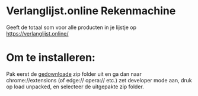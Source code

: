 # Verlanglijst.online Rekenmachine
Geeft de totaal som voor alle producten in je lijstje op https://verlanglijst.online/

# Om te installeren:
Pak eerst de [gedownloade]([url](https://github.com/mariomaaren/Verlanglijst.online-Rekenmachine/releases/download/v1/Price.Counter.Verlanglijst.zip)) zip folder uit en ga dan naar chrome://extensions (of edge:// opera:// etc.) zet developer mode aan, druk op load unpacked, en selecteer de uitgepakte zip folder.
